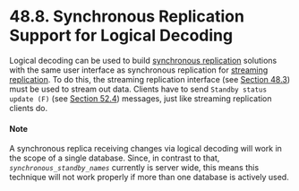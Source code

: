 # 48.8. Synchronous Replication Support for Logical Decoding

Logical decoding can be used to build [synchronous replication](https://www.postgresql.org/docs/13/warm-standby.html#SYNCHRONOUS-REPLICATION) solutions with the same user interface as synchronous replication for [streaming replication](https://www.postgresql.org/docs/13/warm-standby.html#STREAMING-REPLICATION). To do this, the streaming replication interface (see [Section 48.3](https://www.postgresql.org/docs/13/logicaldecoding-walsender.html)) must be used to stream out data. Clients have to send `Standby status update (F)` (see [Section 52.4](https://www.postgresql.org/docs/13/protocol-replication.html)) messages, just like streaming replication clients do.

#### Note

A synchronous replica receiving changes via logical decoding will work in the scope of a single database. Since, in contrast to that, _`synchronous_standby_names`_ currently is server wide, this means this technique will not work properly if more than one database is actively used.
